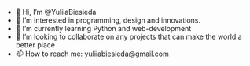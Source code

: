 - 👋 Hi, I’m @YuliiaBiesieda
- 👀 I’m interested in programming, design and innovations.
- 🌱 I’m currently learning Python and web-development
- 💞️ I’m looking to collaborate on any projects that can make the world a better place
- 📫 How to reach me: yuliiabiesieda@gmail.com

<!---
JuliaBiesieda/JuliaBiesieda is a ✨ special ✨ repository because its `README.md` (this file) appears on your GitHub profile.
You can click the Preview link to take a look at your changes.
--->
